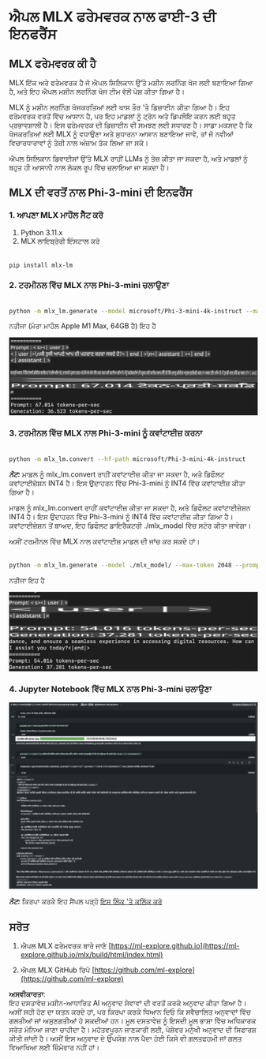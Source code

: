 # **ਐਪਲ MLX ਫਰੇਮਵਰਕ ਨਾਲ ਫਾਈ-3 ਦੀ ਇਨਫਰੈਂਸ**

## **MLX ਫਰੇਮਵਰਕ ਕੀ ਹੈ**

MLX ਇੱਕ ਅਰੇ ਫਰੇਮਵਰਕ ਹੈ ਜੋ ਐਪਲ ਸਿਲਿਕਾਨ ਉੱਤੇ ਮਸ਼ੀਨ ਲਰਨਿੰਗ ਖੋਜ ਲਈ ਬਣਾਇਆ ਗਿਆ ਹੈ, ਅਤੇ ਇਹ ਐਪਲ ਮਸ਼ੀਨ ਲਰਨਿੰਗ ਖੋਜ ਟੀਮ ਵੱਲੋਂ ਪੇਸ਼ ਕੀਤਾ ਗਿਆ ਹੈ।

MLX ਨੂੰ ਮਸ਼ੀਨ ਲਰਨਿੰਗ ਖੋਜਕਰਤਿਆਂ ਲਈ ਖਾਸ ਤੌਰ 'ਤੇ ਡਿਜ਼ਾਈਨ ਕੀਤਾ ਗਿਆ ਹੈ। ਇਹ ਫਰੇਮਵਰਕ ਵਰਤੋਂ ਵਿੱਚ ਆਸਾਨ ਹੈ, ਪਰ ਇਹ ਮਾਡਲਾਂ ਨੂੰ ਟ੍ਰੇਨ ਅਤੇ ਡਿਪਲੌਇ ਕਰਨ ਲਈ ਬਹੁਤ ਪ੍ਰਭਾਵਸ਼ਾਲੀ ਹੈ। ਇਸ ਫਰੇਮਵਰਕ ਦੀ ਡਿਜ਼ਾਈਨ ਵੀ ਸਮਝਣ ਲਈ ਸਧਾਰਣ ਹੈ। ਸਾਡਾ ਮਕਸਦ ਹੈ ਕਿ ਖੋਜਕਰਤਿਆਂ ਲਈ MLX ਨੂੰ ਵਧਾਉਣਾ ਅਤੇ ਸੁਧਾਰਨਾ ਆਸਾਨ ਬਣਾਇਆ ਜਾਵੇ, ਤਾਂ ਜੋ ਨਵੀਆਂ ਵਿਚਾਰਧਾਰਾਵਾਂ ਨੂੰ ਤੇਜ਼ੀ ਨਾਲ ਅੰਜ਼ਾਮ ਤੱਕ ਲਿਆ ਜਾ ਸਕੇ।

ਐਪਲ ਸਿਲਿਕਾਨ ਡਿਵਾਈਸਾਂ ਉੱਤੇ MLX ਰਾਹੀਂ LLMs ਨੂੰ ਤੇਜ਼ ਕੀਤਾ ਜਾ ਸਕਦਾ ਹੈ, ਅਤੇ ਮਾਡਲਾਂ ਨੂੰ ਬਹੁਤ ਹੀ ਆਸਾਨੀ ਨਾਲ ਲੋਕਲ ਰੂਪ ਵਿੱਚ ਚਲਾਇਆ ਜਾ ਸਕਦਾ ਹੈ।

## **MLX ਦੀ ਵਰਤੋਂ ਨਾਲ Phi-3-mini ਦੀ ਇਨਫਰੈਂਸ**

### **1. ਆਪਣਾ MLX ਮਾਹੌਲ ਸੈੱਟ ਕਰੋ**

1. Python 3.11.x
2. MLX ਲਾਇਬ੍ਰੇਰੀ ਇੰਸਟਾਲ ਕਰੋ

```bash

pip install mlx-lm

```

### **2. ਟਰਮੀਨਲ ਵਿੱਚ MLX ਨਾਲ Phi-3-mini ਚਲਾਉਣਾ**

```bash

python -m mlx_lm.generate --model microsoft/Phi-3-mini-4k-instruct --max-token 2048 --prompt  "<|user|>\nCan you introduce yourself<|end|>\n<|assistant|>"

```

ਨਤੀਜਾ (ਮੇਰਾ ਮਾਹੌਲ Apple M1 Max, 64GB ਹੈ) ਇਹ ਹੈ

![Terminal](../../../../../translated_images/01.0d0f100b646a4e4c4f1cd36c1a05727cd27f1e696ed642c06cf6e2c9bbf425a4.pa.png)

### **3. ਟਰਮੀਨਲ ਵਿੱਚ MLX ਨਾਲ Phi-3-mini ਨੂੰ ਕਵਾਂਟਾਈਜ਼ ਕਰਨਾ**

```bash

python -m mlx_lm.convert --hf-path microsoft/Phi-3-mini-4k-instruct

```

***ਨੋਟ:*** ਮਾਡਲ ਨੂੰ mlx_lm.convert ਰਾਹੀਂ ਕਵਾਂਟਾਈਜ਼ ਕੀਤਾ ਜਾ ਸਕਦਾ ਹੈ, ਅਤੇ ਡਿਫੌਲਟ ਕਵਾਂਟਾਈਜ਼ੇਸ਼ਨ INT4 ਹੈ। ਇਸ ਉਦਾਹਰਨ ਵਿੱਚ Phi-3-mini ਨੂੰ INT4 ਵਿੱਚ ਕਵਾਂਟਾਈਜ਼ ਕੀਤਾ ਗਿਆ ਹੈ।

ਮਾਡਲ ਨੂੰ mlx_lm.convert ਰਾਹੀਂ ਕਵਾਂਟਾਈਜ਼ ਕੀਤਾ ਜਾ ਸਕਦਾ ਹੈ, ਅਤੇ ਡਿਫੌਲਟ ਕਵਾਂਟਾਈਜ਼ੇਸ਼ਨ INT4 ਹੈ। ਇਸ ਉਦਾਹਰਨ ਵਿੱਚ Phi-3-mini ਨੂੰ INT4 ਵਿੱਚ ਕਵਾਂਟਾਈਜ਼ ਕੀਤਾ ਗਿਆ ਹੈ। ਕਵਾਂਟਾਈਜ਼ੇਸ਼ਨ ਤੋਂ ਬਾਅਦ, ਇਹ ਡਿਫੌਲਟ ਡਾਇਰੈਕਟਰੀ ./mlx_model ਵਿੱਚ ਸਟੋਰ ਕੀਤਾ ਜਾਵੇਗਾ।

ਅਸੀਂ ਟਰਮੀਨਲ ਵਿੱਚ MLX ਨਾਲ ਕਵਾਂਟਾਈਜ਼ ਮਾਡਲ ਦੀ ਜਾਂਚ ਕਰ ਸਕਦੇ ਹਾਂ।

```bash

python -m mlx_lm.generate --model ./mlx_model/ --max-token 2048 --prompt  "<|user|>\nCan you introduce yourself<|end|>\n<|assistant|>"

```

ਨਤੀਜਾ ਇਹ ਹੈ

![INT4](../../../../../translated_images/02.04e0be1f18a90a58ad47e0c9d9084ac94d0f1a8c02fa707d04dd2dfc7e9117c6.pa.png)

### **4. Jupyter Notebook ਵਿੱਚ MLX ਨਾਲ Phi-3-mini ਚਲਾਉਣਾ**

![Notebook](../../../../../translated_images/03.0cf0092fe143357656bb5a7bc6427c41d8528d772d38a82d0b2693e2a3eeb16e.pa.png)

***ਨੋਟ:*** ਕਿਰਪਾ ਕਰਕੇ ਇਹ ਸੈਂਪਲ ਪੜ੍ਹੋ [ਇਸ ਲਿੰਕ 'ਤੇ ਕਲਿੱਕ ਕਰੋ](../../../../../code/03.Inference/MLX/MLX_DEMO.ipynb)

## **ਸਰੋਤ**

1. ਐਪਲ MLX ਫਰੇਮਵਰਕ ਬਾਰੇ ਜਾਣੋ [https://ml-explore.github.io](https://ml-explore.github.io/mlx/build/html/index.html)

2. ਐਪਲ MLX GitHub ਰਿਪੋ [https://github.com/ml-explore](https://github.com/ml-explore)

**ਅਸਵੀਕਾਰਤਾ**:  
ਇਹ ਦਸਤਾਵੇਜ਼ ਮਸ਼ੀਨ-ਆਧਾਰਿਤ AI ਅਨੁਵਾਦ ਸੇਵਾਵਾਂ ਦੀ ਵਰਤੋਂ ਕਰਕੇ ਅਨੁਵਾਦ ਕੀਤਾ ਗਿਆ ਹੈ। ਅਸੀਂ ਸਹੀ ਹੋਣ ਦਾ ਯਤਨ ਕਰਦੇ ਹਾਂ, ਪਰ ਕਿਰਪਾ ਕਰਕੇ ਧਿਆਨ ਦਿਓ ਕਿ ਸਵੈਚਾਲਿਤ ਅਨੁਵਾਦਾਂ ਵਿੱਚ ਗਲਤੀਆਂ ਜਾਂ ਅਸੁਣਗਤੀਆਂ ਹੋ ਸਕਦੀਆਂ ਹਨ। ਮੂਲ ਦਸਤਾਵੇਜ਼ ਨੂੰ ਇਸਦੀ ਮੂਲ ਭਾਸ਼ਾ ਵਿੱਚ ਅਧਿਕਾਰਕ ਸਰੋਤ ਮੰਨਿਆ ਜਾਣਾ ਚਾਹੀਦਾ ਹੈ। ਮਹੱਤਵਪੂਰਨ ਜਾਣਕਾਰੀ ਲਈ, ਪੇਸ਼ੇਵਰ ਮਨੁੱਖੀ ਅਨੁਵਾਦ ਦੀ ਸਿਫਾਰਸ਼ ਕੀਤੀ ਜਾਂਦੀ ਹੈ। ਅਸੀਂ ਇਸ ਅਨੁਵਾਦ ਦੇ ਉਪਯੋਗ ਨਾਲ ਪੈਦਾ ਹੋਈ ਕਿਸੇ ਵੀ ਗਲਤਫਹਮੀ ਜਾਂ ਗਲਤ ਵਿਆਖਿਆ ਲਈ ਜ਼ਿੰਮੇਵਾਰ ਨਹੀਂ ਹਾਂ।